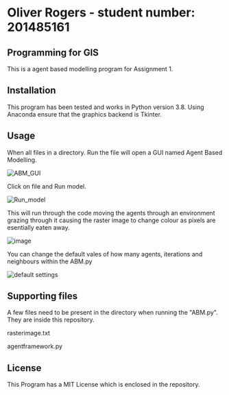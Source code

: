 # Oliver Rogers - student number: 201485161 

## Programming for GIS
This is a agent based modelling program for Assignment 1.

## Installation
This program has been tested and works in Python version 3.8. Using Anaconda ensure that the graphics backend is Tkinter.

## Usage
When all files in a directory. Run the file will open a GUI named Agent Based Modelling. 

![ABM_GUI](https://user-images.githubusercontent.com/80906276/114885821-f43fad80-9dfe-11eb-9d28-7cce08a81201.JPG)

Click on file and Run model. 

![Run_model](https://user-images.githubusercontent.com/80906276/114885921-06215080-9dff-11eb-862a-0f810a5ddae1.JPG)


This will run through the code moving the agents through an environment grazing through it causing the raster image to change colour as pixels are esentially eaten away.

![image](https://user-images.githubusercontent.com/80906276/114999208-8ac0ad00-9e99-11eb-9ab9-8d694138deaa.png)

You can change the default vales of how many agents, iterations and neighbours within the ABM.py 


![default settings](https://user-images.githubusercontent.com/80906276/115000427-a9737380-9e9a-11eb-8e63-04e755e4dc05.JPG)


## Supporting files
A few files need to be present in the directory when running the "ABM.py". 
They are inside this repository. 

rasterimage.txt

agentframework.py

## License
This Program has a MIT License which is enclosed in the repository. 

